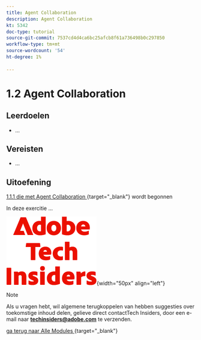 ```yaml
---
title: Agent Collaboration
description: Agent Collaboration
kt: 5342
doc-type: tutorial
source-git-commit: 7537cd4d4ca6bc25afcb8f61a736498b0c297850
workflow-type: tm+mt
source-wordcount: '54'
ht-degree: 1%

---
```


# 1.2 Agent Collaboration

## Leerdoelen

- ...

## Vereisten

- ...

## Uitoefening

[ 1.1.1 die met Agent Collaboration ](./ex1.md){target="_blank"} wordt begonnen

In deze exercitie ...

![ Indexen van de Tech ](./../../../assets/images/techinsiders.png){width="50px" align="left"}

>[!NOTE]
>
>Als u vragen hebt, wil algemene terugkoppelen van hebben suggesties over toekomstige inhoud delen, gelieve direct contactTech Insiders, door een e-mail naar **techinsiders@adobe.com** te verzenden.

[ ga terug naar Alle Modules ](../../../overview.md){target="_blank"}